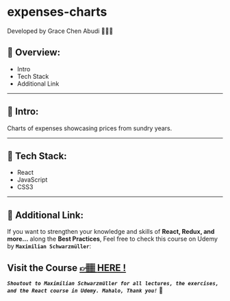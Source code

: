 # expenses-charts

Developed by Grace Chen Abudi 👩🏽‍💻

## 📣 Overview:

- Intro
- Tech Stack
- Additional Link

---

## 🔎 Intro:

Charts of expenses showcasing prices from sundry years.

---

## 🧰 Tech Stack:

- React
- JavaScript
- CSS3

---

## 🔗 Additional Link:

If you want to strengthen your knowledge and skills of **React, Redux, and more...** along the **Best Practices**, Feel free to check this course on Udemy by **`Maximilian Schwarzmüller`**:

## Visit the Course [&#128073;&#127997; **HERE !**](https://www.udemy.com/course/react-the-complete-guide-incl-redux/)

**_`Shoutout to Maximilian Schwarzmüller for all lectures, the exercises, and the React course in Udemy. Mahalo, Thank you!`_** 🌺
